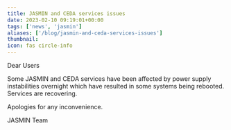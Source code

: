 ```yaml
---
title: JASMIN and CEDA services issues
date: 2023-02-10 09:19:01+00:00
tags: ['news', 'jasmin']
aliases: ['/blog/jasmin-and-ceda-services-issues']
thumbnail: 
icon: fas circle-info
---
```


Dear Users  
  
Some JASMIN and CEDA services have been affected by power supply instabilities overnight which have resulted in some systems being rebooted. Services are recovering.   
  
Apologies for any inconvenience.  
  
JASMIN Team


